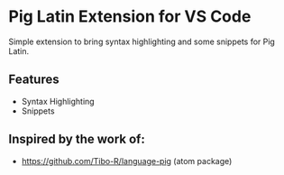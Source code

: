 # Pig Latin Extension for VS Code

Simple extension to bring syntax highlighting and some snippets for Pig Latin.

## Features

- Syntax Highlighting
- Snippets

## Inspired by the work of:

- https://github.com/Tibo-R/language-pig (atom package)
